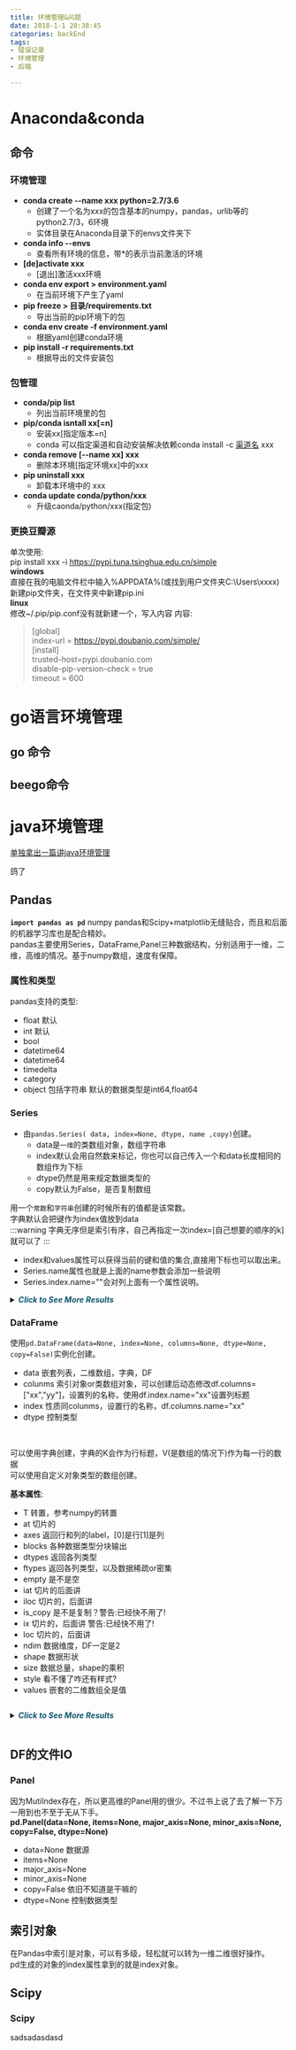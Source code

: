```yaml
---
title: 环境管理&问题
date: 2018-1-1 20:38:45
categories: backEnd
tags:
- 错误记录
- 环境管理
- 后端

---
```

# Anaconda&conda
## 命令
### 环境管理
- **conda create --name xxx python=2.7/3.6**
    - 创建了一个名为xxx的包含基本的numpy，pandas，urlib等的python2.7/3，6环境
    - 实体目录在Anaconda目录下的envs文件夹下
- **conda info --envs**
    - 查看所有环境的信息，带*的表示当前激活的环境
- **[de]activate xxx**
    - [退出]激活xxx环境
- **conda env export > environment.yaml**
    - 在当前环境下产生了yaml
- **pip freeze > 目录/requirements.txt**
    - 导出当前的pip环境下的包
- **conda env create -f environment.yaml**
    - 根据yaml创建conda环境
- **pip install -r requirements.txt**
    - 根据导出的文件安装包
### 包管理
- **conda/pip list**
    - 列出当前环境里的包
- **pip/conda isntall xx[=n]**
    - 安装xx[指定版本=n]
    - conda 可以指定渠道和自动安装解决依赖conda install -c <a href='http://link.zhihu.com/?target=http%3A//anaconda.org/'>渠道名</a> xxx
- **conda remove [--name xx] xxx**
    - 删除本环境[指定环境xx]中的xxx
- **pip uninstall xxx**
    - 卸载本环境中的 xxx
- **conda update conda/python/xxx**
    - 升级caonda/python/xxx(指定包)
### 更换豆瓣源
单次使用:<br/>
pip install xxx -i https://pypi.tuna.tsinghua.edu.cn/simple<br/>
**windows**<br/>
直接在我的电脑文件栏中输入%APPDATA%(或找到用户文件夹C:\Users\xxxx)<br>
新建pip文件夹，在文件夹中新建pip.ini<br/>
**linux**<br/>
修改~/.pip/pip.conf没有就新建一个，写入内容
内容:
>[global]<br/>
 index-url = https://pypi.doubanio.com/simple/<br/>
 [install]<br/>
 trusted-host=pypi.doubanio.com<br/>
 disable-pip-version-check = true<br/>
 timeout = 600<br/>
# go语言环境管理
## go 命令
## beego命令
# java环境管理


<a href='/blog/back/java/java环境管理.html'>单独拿出一篇讲java环境管理</a>

鸽了
## Pandas
**`import pandas as pd`**
numpy pandas和Scipy+matplotlib无缝贴合，而且和后面的机器学习库也是配合精妙。  
pandas主要使用Series，DataFrame,Panel三种数据结构，分别适用于一维，二维，高维的情况。基于numpy数组，速度有保障。
### 属性和类型
pandas支持的类型:
- float 默认
- int 默认
- bool
- datetime64 
- datetime64 
- timedelta 
- category 
- object 包括字符串
默认的数据类型是int64,float64
### Series
- 由`pandas.Series( data, index=None, dtype, name ,copy)`创建。
    - data是`一维`的类数组对象，数组字符串
    - index默认会用自然数来标记，你也可以自己传入一个和data长度相同的数组作为下标
    - dtype仍然是用来规定数据类型的
    - copy默认为False，是否复制数组  

用一个`常数`和`字符串`创建的时候所有的值都是该常数。  
字典默认会把键作为index值放到data    
:::warning
字典无序但是索引有序，自己再指定一次index=[自己想要的顺序的k]就可以了
:::
- index和values属性可以获得当前的键和值的集合,直接用下标也可以取出来。
- Series.name属性也就是上面的name参数会添加一些说明
- Series.index.name=""会对列上面有一个属性说明。  

<details>
  <summary><B><I style="cursor:pointer; color: #0e5870">Click to See More Results</I></B></summary>

```
l=[1,2,3,4,5,6,7,8]
x=pd.Series(l,index=["a","b","c","d","e","h","i","j"],name="xxx")
x.index.name="sdfyu"
``` 

```json
sdfyu
a    1
b    2
c    3
d    4
e    5
h    6
i    7
j    8
Name: xxx, dtype: int64
```

</details>

### DataFrame
使用`pd.DataFrame(data=None, index=None, columns=None, dtype=None, copy=False)`实例化创建。
- data 嵌套列表，二维数组，字典，DF
- colunms 索引对象or类数组对象，可以创建后动态修改df.columns=["xx","yy"]，设置列的名称，使用df.index.name="xx"设置列标题
- index 性质同colunms，设置行的名称，df.columns.name="xx"
- dtype 控制类型

<br/>

可以使用字典创建，字典的K会作为行标题，V(是数组的情况下)作为每一行的数据  
可以使用自定义对象类型的数组创建。


**基本属性**:
- T 转置，参考numpy的转置
- at 切片的
- axes 返回行和列的label，[0]是行[1]是列
- blocks 各种数据类型分块输出
- dtypes 返回各列类型
- ftypes 返回各列类型，以及数据稀疏or密集
- empty 是不是空
- iat 切片的后面讲
- iloc 切片的，后面讲
- is_copy 是不是复制？警告:已经快不用了!
- ix 切片的，后面讲 警告:已经快不用了!
- loc 切片的，后面讲
- ndim 数据维度，DF一定是2
- shape 数据形状
- size 数据总量，shape的乘积
- style 看不懂了咋还有样式?
- values 嵌套的二维数组全是值


```py

```

<details>
  <summary><B><I style="cursor:pointer; color: #0e5870">Click to See More Results</I></B></summary>

```json

```

</details>

<br/>


## DF的文件IO

### Panel
因为MutiIndex存在，所以更高维的Panel用的很少。不过书上说了去了解一下万一用到也不至于无从下手。  
**pd.Panel(data=None, items=None, major_axis=None, minor_axis=None, copy=False, dtype=None)**
- data=None 数据源
- items=None 
- major_axis=None 
- minor_axis=None 
- copy=False 依旧不知道是干嘛的
- dtype=None 控制数据类型


## 索引对象
在Pandas中索引是对象，可以有多级，轻松就可以转为一维二维很好操作。  
pd生成的对象的index属性拿到的就是index对象。


## Scipy

### Scipy
sadsadasdasd

<Valine></Valine>

